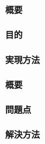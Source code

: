 <!-- 全ての項目を埋める必要はありません -->
<!-- 要望、アイデアは "要望、アイデアについて" を、不具合は "不具合について" のテンプレートを使用してください -->

<!-- 要望、アイデアについて -->

# 概要

<!--
どのような要望、アイデアかを記述してください。
-->

# 目的

<!--
その要望、アイデアを実現した場合にどのような利点があるかなどを記述してください。
-->

# 実現方法

<!--
実現方法をわかる範囲で記述してください。
-->

<!-- ---- ---- ---- ---- -->

<!-- 不具合について -->

# 概要

<!--
どのような不具合か記述してください。
-->

# 問題点

<!--
その不具合によってどのような問題が起きているのかを記述してください。
レイアウトが崩れているなど、その不具合に付随した問題が起きていない場合にはこの項目は記述する必要はありません。
-->

# 解決方法

<!--
解決方法をわかる範囲で記述してください。
-->
